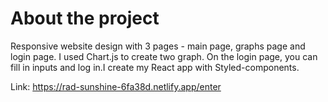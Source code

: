 # About the project

Responsive website design with 3 pages - main page, graphs page and login page. I used Chart.js to create two graph. On the login page, you can fill in inputs and log in.I create my React app with Styled-components.

Link: https://rad-sunshine-6fa38d.netlify.app/enter






